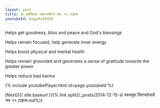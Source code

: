 ```yaml
---
layout: post
title: ॐ कर्णिकारा महास्त्राविग्ने नमः ११ टाइम्स
youtubeId: AzgeAu4E9ZE
---
```

 
 
Helps get goodness, bliss and peace and God's blessings
 
Helps remain focused, help generate inner energy 
 
Helps boost physical and mental health 
 
Helps remain grounded and generates a sense of gratitude towards the greater power 
 
Helps reduce bad karma
 
 
 
 


{% include youtubePlayer.html id=page.youtubeId %}
 
[Next]({{ site.baseurl }}{% link  split2/_posts/2014-12-15-ॐ स्वयभुवा स्तिग्मतेजसे नमः ११ टाइम्स.md%})
 
